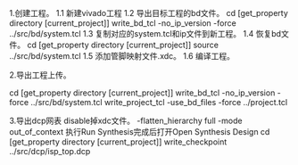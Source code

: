 1.创建工程。
1.1 新建vivado工程
1.2 导出目标工程的bd文件。
cd [get_property directory [current_project]]
write_bd_tcl -no_ip_version -force ../src/bd/system.tcl
1.3 复制对应的system.tcl和ip文件到新工程。
1.4 恢复bd文件。
cd [get_property directory [current_project]]
source ../src/bd/system.tcl
1.5 添加管脚映射文件.xdc。
1.6 编译工程。

2.导出工程上传。

cd [get_property directory [current_project]]
write_bd_tcl -no_ip_version -force ../src/bd/system.tcl
write_project_tcl -use_bd_files -force ../project.tcl

3.导出dcp网表
disable掉xdc文件。
-flatten_hierarchy full
-mode out_of_context
执行Run Synthesis完成后打开Open Synthesis Design
cd [get_property directory [current_project]]
write_checkpoint ../src/dcp/isp_top.dcp
